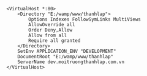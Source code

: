 	<VirtualHost *:80>
		<Directory "E:/wamp/www/thanhlap">
			Options Indexes FollowSymLinks MultiViews
			AllowOverride all
			Order Deny,Allow
			Allow from all
	        Require all granted
		</Directory>
		SetEnv APPLICATION_ENV "DEVELOPMENT"
		DocumentRoot "E:/wamp/www/thanhlap"
		ServerName dev.moitruongthanhlap.com.vn	
	</VirtualHost> 